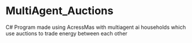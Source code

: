 # MultiAgent_Auctions
C# Program made using AcressMas with multiagent ai households which use auctions to trade energy between each other
